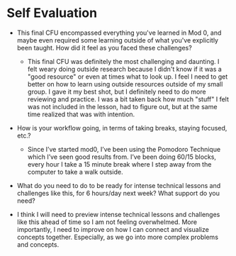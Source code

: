 # Self Evaluation

- This final CFU encompassed everything you've learned in Mod 0, and maybe even required some learning outside of what you've explicitly been taught. How did it feel as you faced these challenges?

  + This final CFU was definitely the most challenging and daunting. I felt weary doing outside research because I didn't know if it was a "good resource" or even at times what to look up. I feel I need to get better on how to learn using outside resources outside of my small group. I gave it my best shot, but I definitely need to do more reviewing and practice. I was a bit taken back how much "stuff" I felt was not included in the lesson, had to figure out, but at the same time realized that was with intention.

- How is your workflow going, in terms of taking breaks, staying focused, etc.?

  + Since I’ve started mod0, I’ve been using the Pomodoro Technique which I’ve seen good results from. I’ve been doing 60/15 blocks, every hour I take a 15 minute break where I step away from the computer to take a walk outside.

- What do you need to do to be ready for intense technical lessons and challenges like this, for 6 hours/day next week? What support do you need?

 +  I think I will need to preview intense technical lessons and challenges like this ahead of time so I am not feeling overwhelmed. More importantly, I need to improve on how I can connect and visualize concepts together. Especially, as we go into more complex problems and concepts.
